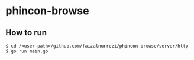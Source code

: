 # phincon-browse

## How to run

```
$ cd /<user-path>/github.com/faizalnurrozi/phincon-browse/server/http
$ go run main.go
```